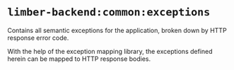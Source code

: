 # `limber-backend:common:exceptions`

Contains all semantic exceptions for the application,
broken down by HTTP response error code.

With the help of the exception mapping library,
the exceptions defined herein can be mapped to HTTP response bodies.
